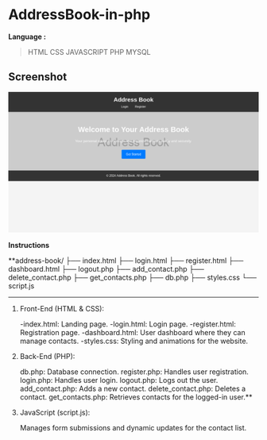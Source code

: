 # AddressBook-in-php

**Language :**
> HTML CSS JAVASCRIPT PHP MYSQL



## Screenshot
![](Adressbook.png)


**Instructions**

**address-book/
├── index.html
├── login.html
├── register.html
├── dashboard.html
├── logout.php
├── add_contact.php
├── delete_contact.php
├── get_contacts.php
├── db.php
├── styles.css
└── script.js

***************************************************************************************


1. Front-End (HTML & CSS):

    -index.html: Landing page.
    -login.html: Login page.
    -register.html: Registration page.
    -dashboard.html: User dashboard where they can manage contacts.
    -styles.css: Styling and animations for the website.

2. Back-End (PHP):

    db.php: Database connection.
    register.php: Handles user registration.
    login.php: Handles user login.
    logout.php: Logs out the user.
    add_contact.php: Adds a new contact.
    delete_contact.php: Deletes a contact.
    get_contacts.php: Retrieves contacts for the logged-in user.**

4. JavaScript (script.js):

    Manages form submissions and dynamic updates for the contact list.


